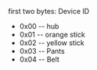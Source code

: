
first two bytes: Device ID

* 0x00 -- hub
* 0x01 -- orange stick
* 0x02 -- yellow stick
* 0x03 -- Pants
* 0x04 -- Belt

